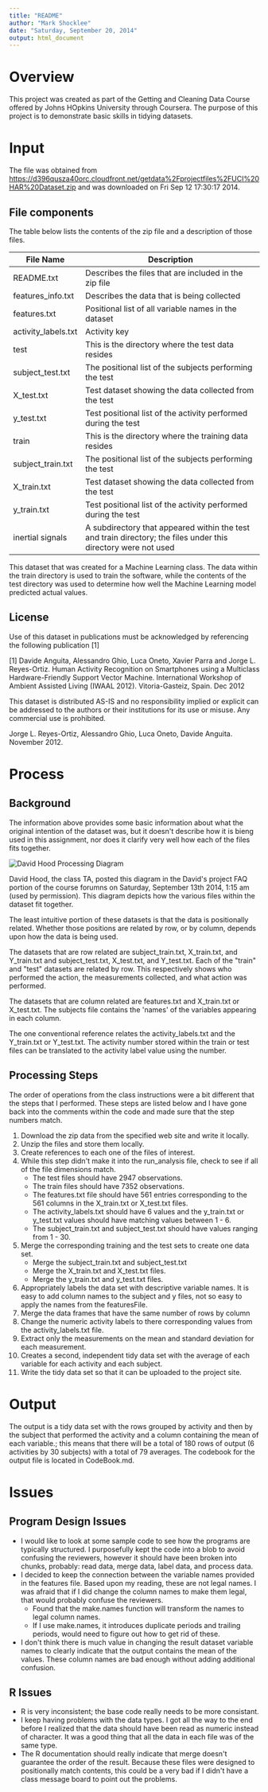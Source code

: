 ```yaml
---
title: "README"
author: "Mark Shocklee"
date: "Saturday, September 20, 2014"
output: html_document
---
```

# Overview
This project was created as part of the Getting and Cleaning Data Course offered by Johns HOpkins University through Coursera.  The purpose of this project is to demonstrate basic skills in tidying datasets.

# Input

The file was obtained from 
https://d396qusza40orc.cloudfront.net/getdata%2Fprojectfiles%2FUCI%20HAR%20Dataset.zip and was downloaded on Fri Sep 12 17:30:17 2014.

## File components

The table below lists the contents of the zip file and a description of those files.

File Name           | Description
------------------- | ---------------------------------------------------------
README.txt          | Describes the files that are included in the zip file
features_info.txt   | Describes the data that is being collected
features.txt        | Positional list of all variable names in the dataset
activity_labels.txt | Activity key
test                | This is the directory where the test data resides
subject_test.txt    | The positional list of the subjects performing the test
X_test.txt          | Test dataset showing the data collected from the test
y_test.txt          | Test positional list of the activity performed during the test
train               | This is the directory where the training data resides
subject_train.txt   | The positional list of the subjects performing the test
X_train.txt         | Test dataset showing the data collected from the test
y_train.txt         | Test positional list of the activity performed during the test
inertial signals    | A subdirectory that appeared within the test and train directory; the files under this directory were not used

This dataset that was created for a Machine Learning class.  The data within the train directory is used to train the software, while the contents of the test directory was used to determine how well the Machine Learning model predicted actual values.

## License

Use of this dataset in publications must be acknowledged by referencing the following publication [1] 

[1] Davide Anguita, Alessandro Ghio, Luca Oneto, Xavier Parra and Jorge L. Reyes-Ortiz. Human Activity Recognition on Smartphones using a Multiclass Hardware-Friendly Support Vector Machine. International Workshop of Ambient Assisted Living (IWAAL 2012). Vitoria-Gasteiz, Spain. Dec 2012

This dataset is distributed AS-IS and no responsibility implied or explicit can be addressed to the authors or their institutions for its use or misuse. Any commercial use is prohibited.

Jorge L. Reyes-Ortiz, Alessandro Ghio, Luca Oneto, Davide Anguita. November 2012.

# Process

## Background

The information above provides some basic information about what the original intention of the dataset was, but it doesn't describe how it is bieng used in this assignment, nor does it clarify very well how each of the files fits together.

![David Hood Processing Diagram](https://coursera-forum-screenshots.s3.amazonaws.com/ab/a2776024af11e4a69d5576f8bc8459/Slide2.png)

David Hood, the class TA, posted this diagram in the David's project FAQ portion of the course forumns on Saturday, September 13th 2014, 1:15 am (used by permission).  This diagram depicts how the various files within the dataset fit together.

The least intuitive portion of these datasets is that the data is positionally related.  Whether those positions are related by row, or by column, depends upon how the data is being used.  

The datasets that are row related are subject_train.txt, X_train.txt, and Y_train.txt and subject_test.txt, X_test.txt, and Y_test.txt.  Each of the "train" and "test" datasets are related by row.  This respectively shows who performed the action, the measurements collected, and what action was performed.

The datasets that are column related are features.txt and X_train.txt or X_test.txt.  The subjects file contains the 'names' of the variables appearing in each column.

The one conventional reference relates the activity_labels.txt and the Y_train.txt or Y_test.txt. The activity number stored within the train or test files can be translated to the activity label value using the number.

## Processing Steps

The order of operations from the class instructions were a bit different that the steps that I performed.  These steps are listed below and I have gone back into
the comments within the code and made sure that the step numbers match.

1. Download the zip data from the specified web site and write it locally.
2. Unzip the files and store them locally.
3. Create references to each one of the files of interest.
4. While this step didn't make it into the run_analysis file, check to see if
   all of the file dimensions match.
   + The test files should have 2947 observations.
   + The train files should have 7352 observations.
   + The features.txt file should have 561 entries corresponding to the 
     561 columns in the X_train.txt or X_test.txt files.
   + The activity_labels.txt should have 6 values and the y_train.txt or
     y_test.txt values should have matching values between 1 - 6.
   + The subject_train.txt and subject_test.txt should have values ranging from
     1 - 30.
5. Merge the corresponding training and the test sets to create one data set.
   + Merge the subject_train.txt and subject_test.txt
   + Merge the X_train.txt and X_test.txt files.
   + Merge the y_train.txt and y_test.txt files.
6. Appropriately labels the data set with descriptive variable names.  It is easy
   to add column names to the subject and y files, not so easy to apply the names
   from the featuresFile.
7. Merge the data frames that have the same number of rows by column
8. Change the numeric activity labels to there corresponding values from the
   activity_labels.txt file.
9. Extract only the measurements on the mean and standard deviation for each
   measurement. 
10. Creates a second, independent tidy data set with the average of each variable
   for each activity and each subject.
11. Write the tidy data set so that it can be uploaded to the project site.

# Output

The output is a tidy data set with the rows grouped by activity and then by the subject that performed the activity and a column containing the mean of each variable.; this means that there will be a total of 180 rows of output (6 activities by 30 subjects) with a total of 79 averages.  The codebook for the output file is located in CodeBook.md.

# Issues

## Program Design Issues

* I would like to look at some sample code to see how the programs are
        typically structured.  I purposefully kept the code into a blob to
        avoid confusing the reviewers, however it should have been broken
        into chunks, probably:  read data, merge data, label data, and process
        data.
* I decided to keep the connection between the variable names provided in
        the features file.  Based upon my reading, these are not legal names.
        I was afraid that if I did change the column names to make them legal,
        that would probably confuse the reviewers.
   + Found that the make.names function will transform the names to legal 
     column names.  
   + If I use make.names, it introduces duplicate periods and trailing periods,
     would need to figure out how to get rid of these.
* I don't think there is much value in changing the result dataset variable 
        names to clearly indicate that the output contains the mean of the
        values.  These column names are bad enough without adding additional
        confusion.
     
## R Issues

* R is very inconsistent; the base code really needs to be more consistant.
* I keep having problems with the data types.  I got all the way to the 
        end before I realized that the data should have been read as numeric
        instead of character.  It was a good thing that all the data in each
        file was of the same type.
* The R documentation should really indicate that merge doesn't guarantee
        the order of the result.  Because these files were designed to 
        positionally match contents, this could be a very bad if I didn't have
        a class message board to point out the problems.